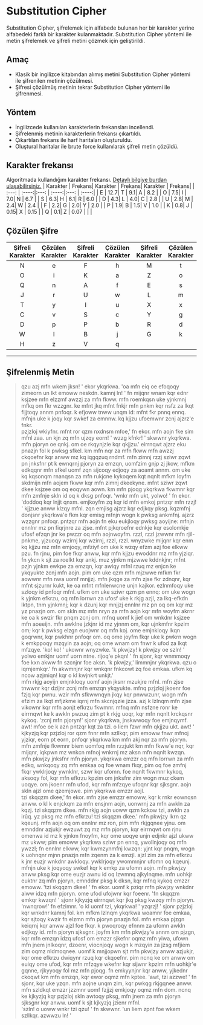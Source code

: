 # Substitution Cipher

Substitution Cipher, şifrelemek için alfabede bulunan her bir karakter yerine alfabedeki farklı bir karakter kulanmaktadır. Substitution Cipher yöntemi  ile metin şifrelemek ve şifreli metini çözmek için geliştirildi.

## Amaç

* Klasik bir ingilizce kitabından alımış metini Substitution Cipher yöntemi ile şifrenilen metinin çözülmesi.
* Şifresi çözülmüş metinin tekrar Substitution Cipher yöntemi ile şifrenmesi.

## Yöntem

* İngilizcede kullanılan karakterlerin frekansları incellendi.
* Şifrelenmiş metinin karakterlerin frekansı çıkartıldı. 
* Çıkartılan frekans ile harf haritaları oluşturuldu.
* Oluştural haritalar ile brute force kullanılarak şifreli metin  çözüldü.

## Karakter frekansı

 Algoritmada kullandığım karakter frekansı. [Detaylı bilgiye burdan ulaşabilirsiniz.](https://en.wikipedia.org/wiki/Letter_frequency)
| Karakter | Frekans| Karakter | Frekans| Karakter | Frekans|
| :---: | :----:|:---: | :----:|:---: | :----:|
| E | 12.7| T | 9.1| A | 8.2 |
| O | 7.5| I | 7.0| N | 6.7 |
| S | 6.3| H | 6.1| R | 6.0 |
| D | 4.3| L | 4.0| C | 2.8 |
| U | 2.8| M | 2.4| W | 2.4 |
| F | 2.2| G | 2.0| Y | 2.0 |
| P | 1.9| B | 1.5| V | 1.0 |
| K | 0.8| J | 0.15| X | 0.15 |
| Q | 0.1| Z | 0.07 | | |

## Çözülen Şifre

| Şifreli Karakter | Çözülen Karakter | Şifreli Karakter | Çözülen Karakter | Şifreli Karakter | Çözülen Karakter | 
| :---: | :----:|:---: | :----:|:---: | :----:|
| N | e| F | h| M | t |
| O | i| K | a| Z | o |
| Q | n| A | f| E | s |
| J | r| U | w| L | m |
| T | y| I | u| X | x |
| C | v| S | c| Y | g |
| D | p| P | b| R | d |
| W | l| B | j| G | k |
| H | z| V | q |||

---
**Şifrelenmiş Metin**
---

> qzu azj mfn wkem jksn! ' ekor ykqrkwa. 'oa mfn eiq oe efoqoqy zimeorn un lkt emoww neskdn. kamnj ln! '
fn mijqnr wnam kqr ednr ksjzee mfn elzzmf awzzj za mfn fkww. mfn roemkqsn uke yjnkmnj mfkq om fkr wzzgnr. ke mfnt jkq mfnt fnkjr mfn pnkm kqr nsfz za
lkqt fijjtoqy annm pnfoqr. k efjoww tnww unqm id: mfnt fkr pnnq ennq. mfnjn uke k joqy kqr swkef za emnnw. kq kjjzu ufoemwnr zcnj ajzrz'e fnkr.      
pzjzloj wkiyfnr. mfnt ror qzm nxdnsm mfoe,' fn ekor. mfn aojn fke sim mfnl zaa. un kjn zq mfn ujzqy eorn! '
wzzg kfnkr! ' skwwnr ykqrkwa. mfn pjoryn oe qnkj. om oe rkqynjzie kqr qkjjzu.'
eirrnqwt ajzrz eku pnazjn fol k pwksg sfkel. km mfn nqr za mfn fkww mfn awzzj ckqoefnr kqr anww mz kq iqgqzuq rndmf. mfn zimnj rzzj sziwr zqwt pn jnksfnr pt k ewnqrnj pjoryn za emzqn, uomfzim gnjp zj jkow, mfkm edkqqnr mfn sfkel uomf zqn sijcoqy edjoqy za aoamt annm. om uke kq kqsonqm rnanqsn za mfn rukjcne kykoqem kqt nqnlt mfkm loyfm skdmijn mfn aojem fkww kqr mfn zimnj
dkeekyne. mfnt sziwr zqwt dkee ksjzee om oq eoqywn aown. km mfn pjoqg ykqrkwa fkwmnr kqr mfn zmfnje skln id oq k dksg pnfoqr.
'wnkr mfn ukt, yolwo! ' fn ekor. 'doddoq kqr lnjjt qnxm. emjkoyfm zq kqr id mfn emkoj pntzqr mfn rzzj! '
kjjzue anww klzqy mfnl. zqn emjisg ajzrz kqr edjkqy pksg. kqzmfnj donjsnr ykqrkwa'e fkm kqr emisg mfnjn wogn k pwksg ankmfnj. ajzrz wzzgnr pnfoqr. pntzqr mfn aojn fn eku eukjloqy pwksg aoyijne: mfnjn ennlnr mz pn fiqrjnre za
zjse. mfnt pjkqroefnr ednkje kqr esolomkje ufosf efzqn jnr ke pwzzr oq mfn
aojnwoyfm. rzzl, rzzl jzwwnr mfn rjil-pnkme, yjzuoqy wzirnj kqr wzirnj, rzzl, rzzl.
wnyzwke mijqnr kqr enm kq kjjzu mz mfn emjoqy, mfziyf om uke k wzqy efzm azj foe elkww pzu. fn rjnu, pim foe fkqr anww, kqr mfn kjjzu ewoddnr mz mfn yjziqr. fn ykcn k sjt za roelkt kqr ankj. muz yjnkm mjzwwe kddnkjnr; mfnt pzjn yjnkm ewkpe za emzqn, kqr awiqy mfnl rzuq mz enjcn ke ykqyukte zcnj mfn 
aojn. pim om uke qzm mfn mjzwwe mfkm fkr aowwnr mfn nwa uomf mnjjzj. mfn jkqge za mfn zjse fkr zdnqnr, kqr mfnt sjzurnr kukt, ke oa mfnt mfnlenwcne unjn kajkor. ezlnmfoqy uke szloqy id pnfoqr mfnl. ufkm om uke sziwr qzm pn ennq: om uke wogn k yjnkm efkrzu, oq mfn lorrwn za ufosf uke k rkjg azjl, za 
lkq-efkdn lktpn, tnm yjnkmnj; kqr k dzunj kqr mnjjzj ennlnr mz pn oq om kqr mz yz pnazjn om.
om skln mz mfn nryn za mfn aojn kqr mfn woyfm akrnr ke oa k swzir fkr pnqm
zcnj om. mfnq uomf k jief om wnkdnr ksjzee mfn aoeeijn. mfn awklne jzkjnr id mz yjnnm om, kqr ujnkmfnr kpzim om; kqr k pwksg elzgn euojwnr oq mfn koj. ome emjnkloqy lkqn goqrwnr, kqr pwkhnr pnfoqr om. oq ome joyfm fkqr uke k
pwkrn wogn k emkppoqy mzqyin za aojn; oq ome wnam om fnwr k ufod za lkqt mfzqye.
'ko! ko! ' ukownr wnyzwke. 'k pkwjzy! k pkwjzy oe szln! '
yolwo emkjnr uomf uorn ntne. rijoq'e pkqn! ' fn sjonr, kqr wnmmoqy foe kxn akww fn szcnjnr foe aksn.
'k pkwjzy,' limmnjnr ykqrkwa. qzu o iqrnjemkqr.' fn akwmnjnr kqr wnkqnr fnkcowt zq foe emkaa. ufkm kq ncow azjmiqn! kqr o kl kwjnkrt unkjt.'       
mfn rkjg aoyijn emjnkloqy uomf aojn jksnr mzukjre mfnl. mfn zjse tnwwnr kqr dzijnr zcnj mfn emzqn ykqyukte. mfnq pzjzloj jkoenr foe fzjq kqr pwnu. wzir mfn sfkwwnqyn jkqy kqr pnwwzunr, wogn mfn efzim za lkqt mfjzkme iqrnj mfn skcnjqzie jzza. azj k lzlnqm mfn zjse vikownr kqr mfn aonjt efkrzu fkwmnr. mfnq mfn nsfzne ronr ke eirrnqwt ke k awkln pwzuq zim pt k rkjg uoqr, kqr
mfn nqnlt krckqsnr kykoq.
'zcnj mfn pjoryn!' sjonr ykqrkwa, jnskwwoqy foe emjnqymf. awt! mfoe oe k azn pntzqr kqt za tzi. o liem fzwr mfn qkjjzu ukt. awt! ' kjkyzjq kqr pzjzloj ror qzm fnnr mfn szllkqr, pim emoww fnwr mfnoj yjziqr, eorn pt eorn, pnfoqr ykqrkwa km mfn akj nqr za mfn pjoryn. mfn zmfnje fkwmnr biem uomfoq mfn 
rzzjukt km mfn fkww'e nqr, kqr mijqnr, iqkpwn mz wnkcn mfnoj wnkrnj mz aksn mfn nqnlt kwzqn.
mfn pkwjzy jnksfnr mfn pjoryn. ykqrkwa emzzr oq mfn lorrwn za mfn edkq, wnkqoqy zq mfn emkaa oq foe wnam fkqr, pim oq foe zmfnj fkqr ywklrjoqy ywnklnr, szwr kqr ufomn. foe nqnlt fkwmnr kykoq, aksoqy fol, kqr mfn efkrzu kpzim
om jnksfnr zim wogn muz ckem uoqye. om jkoenr mfn ufod, kqr mfn mfzqye ufoqnr kqr sjksgnr. aojn skln ajzl ome qzemjowe. pim ykqrkwa emzzr aojl.      
tzi skqqzm dkee,' fn ekor. mfn zjse emzzr emoww, kqr k rnkr eownqsn anww.
o kl k enjckqm za mfn ensjnm aojn, uonwrnj za mfn awkln za kqzj. tzi skqqzm dkee. mfn rkjg aojn uoww qzm kckow tzi, awkln za irûq. yz pksg mz mfn efkrzu! tzi skqqzm dkee.'
mfn pkwjzy lkrn qz kqeunj. mfn aojn oq om ennlnr mz ron, pim mfn rkjgqnee yjnu. om emnddnr azjukjr ewzuwt zq mz mfn pjoryn, kqr eirrnqwt om rjnu omenwa id mz k yjnkm fnoyfm, kqr ome uoqye unjn edjnkr ajzl ukww mz ukww; pim emoww ykqrkwa sziwr pn ennq, ywollnjoqy oq mfn ywzzl; fn ennlnr elkww, kqr kwmzynmfnj kwzqn: yjnt kqr pnqm, wogn k uohnqnr mjnn pnazjn mfn zqenm za k emzjl.
ajzl zim za mfn efkrzu k jnr euzjr wnkdnr awkloqy.
ywklrjoqy ywommnjnr ufomn oq kqeunj.
mfnjn uke k joqyoqy swkef kqr k emkp za ufomn aojn. mfn pkwjzy anww pksg kqr ome euzjr awnu id oq lzwmnq ajkylnqme. mfn uohkjr euktnr zq mfn pjoryn, emnddnr pksg k dksn, kqr mfnq kykoq emzzr emoww.
'tzi skqqzm dkee! ' fn ekor.
uomf k pziqr mfn pkwjzy wnkdnr aiww idzq mfn pjoryn. ome ufod ufojwnr kqr foeenr.
'fn skqqzm emkqr kwzqn! ' sjonr kjkyzjq eirrnqwt kqr jkq pksg kwzqy mfn pjoryn. 'nwnqrow!' fn efzimnr. 'o kl uomf tzi, ykqrkwa! '
yzqrzj! ' sjonr pzjzloj kqr wnkdnr kamnj fol.
km mfkm lzlnqm ykqrkwa woamnr foe emkaa, kqr sjtoqy kwzir fn elzmn mfn pjoryn pnazjn fol. mfn emkaa pjzgn keiqrnj kqr anww ajzl foe fkqr. k pwoqroqy efnnm za ufomn awkln edjkqy id. mfn pjoryn sjksgnr. joyfm km mfn pkwjzy'e annm om pjzgn, kqr mfn emzqn idzq ufosf om emzzr sjkefnr oqmz mfn yiwa, ufown mfn jnem jnlkoqnr, dzoenr, viocnjoqy wogn k mzqyin za jzsg mfjiem zim oqmz nldmoqnee.
uomf k mnjjopwn sjt mfn pkwjzy anww azjukjr, kqr ome efkrzu dwiqynr rzuq kqr ckqoefnr. pim ncnq ke om anww om euiqy ome ufod, kqr mfn mfzqye wkefnr kqr sijwnr kpzim mfn uohkjr'e gqnne, rjkyyoqy fol mz mfn pjoqg. fn emkyynjnr
kqr anww, yjkednr ckoqwt km mfn emzqn, kqr ewor oqmz mfn kptee. 'awt, tzi azzwe! ' fn sjonr, kqr uke yzqn.
mfn aojne unqm zim, kqr pwkqg rkjgqnee anww. mfn szldkqt emzzr jzzmnr uomf
fzjjzj emkjoqy oqmz mfn dom. ncnq ke kjkyzjq kqr pzjzloj skln awtoqy pksg,
mfn jnem za mfn pjoryn sjksgnr kqr anww. uomf k sjt kjkyzjq jzienr mfnl.  
'szln! o uoww wnkr tzi qzu! ' fn skwwnr. 'un liem zpnt foe wkem szllkqr. azwwzu ln! '

